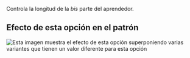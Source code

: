 Controla la longitud de la *bis* parte del aprendedor.

## Efecto de esta opción en el patrón

![Esta imagen muestra el efecto de esta opción superponiendo varias variantes que tienen un valor diferente para esta opción](albert\_biblength\_sample.svg "Efecto de esta opción en el patrón")

